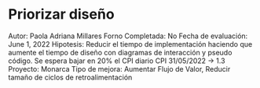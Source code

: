 # Priorizar diseño

Autor: Paola Adriana Millares Forno
Completada: No
Fecha de evaluación: June 1, 2022
Hipotesis: Reducir el tiempo de implementación haciendo que aumente el tiempo de diseño con diagramas de interacción y pseudo código. Se espera bajar en 20% el CPI diario CPI 31/05/2022 → 1.3 
Proyecto: Monarca
Tipo de mejora: Aumentar Flujo de Valor, Reducir tamaño de ciclos de retroalimentación